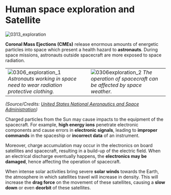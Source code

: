 # Human space exploration and Satellite

![0313_exploration](./static/0313_exploration.png)

**Coronal Mass Ejections (CMEs)** release enormous amounts of energetic particles into space which present a health hazard to **astronauts**.  During space missions, astronauts outside spacecraft are more exposed to space radiation.

|                                                              |                                                              |
| ------------------------------------------------------------ | ------------------------------------------------------------ |
| ![0306_exploration_1](./static/0306_exploration_1.jpg) *Astronauts working in space need to wear radiation protective clothing.* | ![0306exploration_2](./static/0306exploration_2.jpg) *The operation of spacecraft can be affected by space weather.* |

*(Source/Credits: [United States National Aeronautics and Space Administration](http://www.nasa.gov/home/index.html))*

Charged particles from the Sun may cause impacts to the equipment of the spacecraft. For example, **high energy ions** penetrate electronic components and cause errors in **electronic signals**, leading to **improper commands** in the spaceship or **incorrect data** of an instrument.

Moreover, charge accumulation may occur in the electronics on board satellites and spacecraft, resulting in a build-up of the electric field. When an electrical discharge eventually happens, the **electronics may be damaged**, hence affecting the operation of spacecraft.

When intense solar activities bring severe **solar winds** towards the Earth, the atmosphere in which satellites travel will increase in density.  This will increase the **drag force** on the movement of these satellites, causing a **slow down** or even **deorbit** of these satellites.
